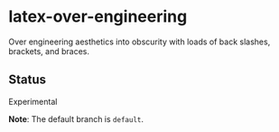 # latex-over-engineering

Over engineering aesthetics into obscurity with loads of back slashes, brackets, and braces.

## Status

Experimental

**Note**: The default branch is `default`.
